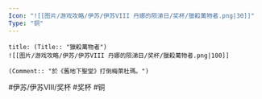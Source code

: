 ```yaml
---
Icon: "![[图片/游戏攻略/伊苏/伊苏VIII 丹娜的陨涕日/奖杯/獵殺萬物者.png|30]]"
Type: "铜"
---
```

```ad-common-bronze-trophy
title: (Title:: "獵殺萬物者")
![[图片/游戏攻略/伊苏/伊苏VIII 丹娜的陨涕日/奖杯/獵殺萬物者.png|100]]

(Comment:: "於《舊地下聖堂》打倒梅萊杜瑪。")
```

#伊苏/伊苏VIII/奖杯 #奖杯 #铜
